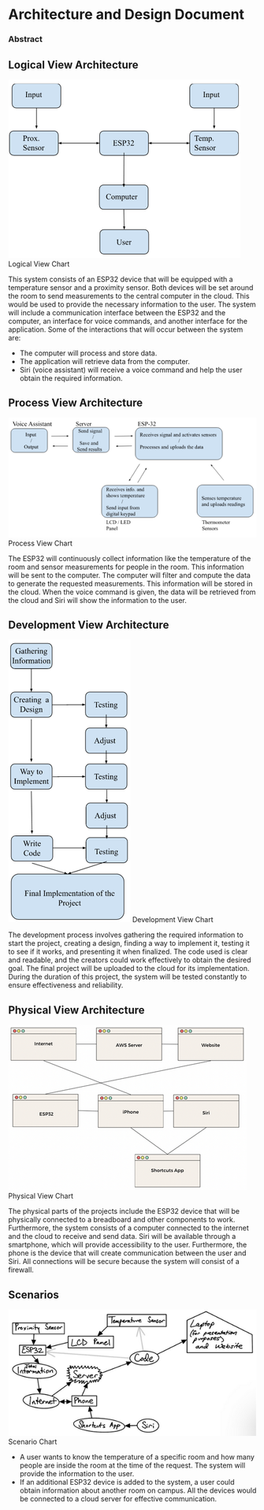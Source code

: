 # Architecture and Design Document

### Abstract


## Logical View Architecture

![Logical View Chart](Chart1.png)
Logical View Chart

This system consists of an ESP32 device that will be equipped with a temperature sensor and a proximity sensor. Both devices will be set around the room to send measurements to the central computer in the cloud. This would be used to provide the necessary information to the user. The system will include a communication interface between the ESP32 and the computer, an interface for voice commands, and another interface for the application. Some of the interactions that will occur between the system are:
* The computer will process and store data.
* The application will retrieve data from the computer.
* Siri (voice assistant) will receive a voice command and help the user obtain the required information. 

## Process View Architecture

![Process View Chart](Chart2.png)
Process View Chart

The ESP32 will continuously collect information like the temperature of the room and sensor measurements for people in the room. This information will be sent to the computer. The computer will filter and compute the data to generate the requested measurements. This information will be stored in the cloud. When the voice command is given, the data will be retrieved from the cloud and Siri will show the information to the user. 

## Development View Architecture

![Development View Chart](Chart3.png)
Development View Chart

The development process involves gathering the required information to start the project, creating a design, finding a way to implement it, testing it to see if it works, and presenting it when finalized. The code used is clear and readable, and the creators could work effectively to obtain the desired goal. The final project will be uploaded to the cloud for its implementation. During the duration of this project, the system will be tested constantly to ensure effectiveness and reliability. 

## Physical View Architecture

![Physical View Chart](Chart4.png)
Physical View Chart

The physical parts of the projects include the ESP32 device that will be physically connected to a breadboard and other components to work. Furthermore, the system consists of a computer connected to the internet and the cloud to receive and send data. Siri will be available through a smartphone, which will provide accessibility to the user. Furthermore, the phone is the device that will create communication between the user and Siri. All connections will be secure because the system will consist of a firewall. 

## Scenarios

![Scenario](Chart5.png)
Scenario Chart

* A user wants to know the temperature of a specific room and how many people are inside the room at the time of the request. The system will provide the information to the user. 
* If an additional ESP32 device is added to the system, a user could obtain information about another room on campus. All the devices would be connected to a cloud server for effective communication. 
